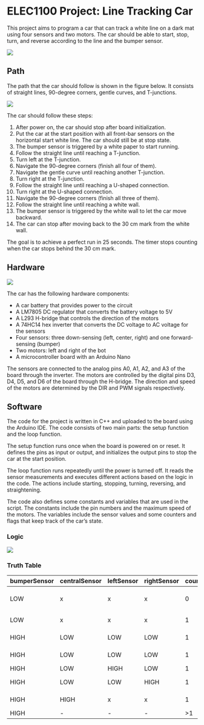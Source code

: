 # ELEC1100 Project: Line Tracking Car

This project aims to program a car that can track a white line on a dark mat using four sensors and two motors. The car should be able to start, stop, turn, and reverse according to the line and the bumper sensor.

![](https://i.imgur.com/k4M0rus.jpg)

## Path

The path that the car should follow is shown in the figure below. It consists of straight lines, 90-degree corners, gentle curves, and T-junctions.

![](https://i.imgur.com/et1GYIU.png)

The car should follow these steps:

1. After power on, the car should stop after board initialization.
2. Put the car at the start position with all front-bar sensors on the horizontal start white line. The car should still be at stop state.
3. The bumper sensor is triggered by a white paper to start running.
4. Follow the straight line until reaching a T-junction.
5. Turn left at the T-junction.
6. Navigate the 90-degree corners (finish all four of them).
7. Navigate the gentle curve until reaching another T-junction.
8. Turn right at the T-junction.
9. Follow the straight line until reaching a U-shaped connection.
10. Turn right at the U-shaped connection.
11. Navigate the 90-degree corners (finish all three of them).
12. Follow the straight line until reaching a white wall.
13. The bumper sensor is triggered by the white wall to let the car move backward.
14. The car can stop after moving back to the 30 cm mark from the white wall.

The goal is to achieve a perfect run in 25 seconds. The timer stops counting when the car stops behind the 30 cm mark.

## Hardware

![](https://i.imgur.com/olhzu2H.png)

The car has the following hardware components:

- A car battery that provides power to the circuit
- A LM7805 DC regulator that converts the battery voltage to 5V
- A L293 H-bridge that controls the direction of the motors
- A 74HC14 hex inverter that converts the DC voltage to AC voltage for the sensors
- Four sensors: three down-sensing (left, center, right) and one forward-sensing (bumper)
- Two motors: left and right of the bot
- A microcontroller board with an Arduino Nano

The sensors are connected to the analog pins A0, A1, A2, and A3 of the board through the inverter. The motors are controlled by the digital pins D3, D4, D5, and D6 of the board through the H-bridge. The direction and speed of the motors are determined by the DIR and PWM signals respectively.

## Software

The code for the project is written in C++ and uploaded to the board using the Arduino IDE. The code consists of two main parts: the setup function and the loop function.

The setup function runs once when the board is powered on or reset. It defines the pins as input or output, and initializes the output pins to stop the car at the start position.

The loop function runs repeatedly until the power is turned off. It reads the sensor measurements and executes different actions based on the logic in the code. The actions include starting, stopping, turning, reversing, and straightening.

The code also defines some constants and variables that are used in the script. The constants include the pin numbers and the maximum speed of the motors. The variables include the sensor values and some counters and flags that keep track of the car’s state.

### Logic

![](https://i.imgur.com/O09U9gY.png)

### Truth Table

| bumperSensor | centralSensor | leftSensor | rightSensor | countBumper | countStep | flagStraight | Action | L_DIR | R_DIR | pinL_PWM | pinR_PWM |
|--------------|---------------|------------|-------------|-------------|-----------|--------------|--------|-------|-------|----------|----------|
| LOW          | x             | x          | x           | 0           | x         | x            | Start moving forward  | HIGH  | HIGH  | max_speed | max_speed |
| LOW          | x             | x          | x           | 1           | x         | x            | Stop and reverse      | LOW   | LOW   | max_speed * 0.6  | max_speed * 0.6  |
| HIGH         | LOW           | LOW        | LOW         | 1           | 0         | x            | Turn left             | LOW   | HIGH  | max_speed * 0.65  | max_speed * 0.65 |
| HIGH         | LOW           | LOW        | LOW         | 1           | >0        | x            | Turn right            | HIGH  | LOW   | max_speed * 0.75  | max_speed * 0.75 |
| HIGH         | LOW           | HIGH       | LOW         | 1           | x         | x            | Turn right            | HIGH  | LOW   | max_speed  | max_speed |
| HIGH         | LOW           | LOW        | HIGH        | 1           | x         | x            | Turn left             | LOW   | HIGH  | max_speed  | max_speed |
| HIGH         | HIGH          | x          | x           | 1           | x         | 1            | Straighten            | -     | -     | -          | -         |
| HIGH         | -             | -          | -           | >1          | -         | -            | -                     | -     | -     | -          | -         |


